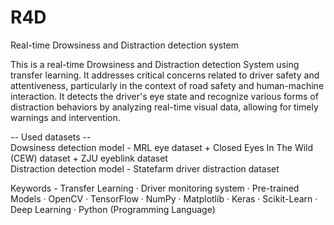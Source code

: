 # R4D
Real-time Drowsiness and Distraction detection system

This is a real-time Drowsiness and Distraction detection System using transfer learning. It addresses critical concerns related to driver safety and attentiveness, particularly in the context of road safety and human-machine interaction. It detects the driver's eye state and recognize various forms of distraction behaviors by analyzing real-time visual data, allowing for timely warnings and intervention.

-- Used datasets -- 
<br>Dowsiness detection model - MRL eye dataset + Closed Eyes In The Wild (CEW) dataset + ZJU eyeblink dataset
<br>Distraction detection model - Statefarm driver distraction dataset

Keywords - Transfer Learning · Driver monitoring system · Pre-trained Models · OpenCV · TensorFlow · NumPy · Matplotlib · Keras · Scikit-Learn · Deep Learning · Python (Programming Language)
